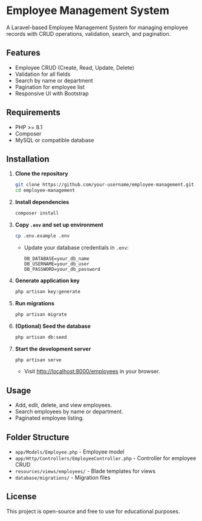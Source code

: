# Employee Management System

A Laravel-based Employee Management System for managing employee records with CRUD operations, validation, search, and pagination.

## Features

- Employee CRUD (Create, Read, Update, Delete)
- Validation for all fields
- Search by name or department
- Pagination for employee list
- Responsive UI with Bootstrap

## Requirements

- PHP >= 8.1
- Composer
- MySQL or compatible database

## Installation

1. **Clone the repository**
   ```sh
   git clone https://github.com/your-username/employee-management.git
   cd employee-management
   ```

2. **Install dependencies**
   ```sh
   composer install
   ```

3. **Copy `.env` and set up environment**
   ```sh
   cp .env.example .env
   ```
   - Update your database credentials in `.env`:
     ```
     DB_DATABASE=your_db_name
     DB_USERNAME=your_db_user
     DB_PASSWORD=your_db_password
     ```

4. **Generate application key**
   ```sh
   php artisan key:generate
   ```

5. **Run migrations**
   ```sh
   php artisan migrate
   ```

6. **(Optional) Seed the database**
   ```sh
   php artisan db:seed
   ```



7. **Start the development server**
   ```sh
   php artisan serve
   ```
   - Visit [http://localhost:8000/employees](http://localhost:8000/employees) in your browser.

## Usage

- Add, edit, delete, and view employees.
- Search employees by name or department.
- Paginated employee listing.

## Folder Structure

- `app/Models/Employee.php` - Employee model
- `app/Http/Controllers/EmployeeController.php` - Controller for employee CRUD
- `resources/views/employees/` - Blade templates for views
- `database/migrations/` - Migration files

## License

This project is open-source and free to use for educational purposes.
